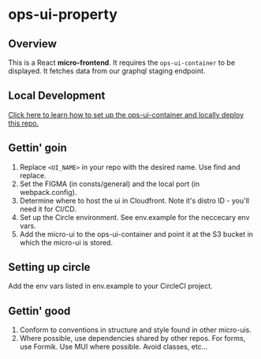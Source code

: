 # ops-ui-property

## Overview

This is a React **micro-frontend**. It requires the `ops-ui-container` to be displayed. It fetches data from our graphql staging endpoint.

## Local Development

[Click here to learn how to set up the ops-ui-container and locally deploy this repo.](https://github.com/spruceapp/ops-ui-container/blob/master/README.md)

## Gettin' goin

1. Replace `<UI_NAME>` in your repo with the desired name. Use find and replace.
1. Set the FIGMA (in consts/general) and the local port (in webpack.config).
1. Determine where to host the ui in Cloudfront. Note it's distro ID - you'll need it for CI/CD.
1. Set up the Circle environment. See env.example for the neccecary env vars.
1. Add the micro-ui to the ops-ui-container and point it at the S3 bucket in which the micro-ui is stored.


## Setting up circle

Add the env vars listed in env.example to your CircleCI project.

## Gettin' good

1. Conform to conventions in structure and style found in other micro-uis.
1. Where possible, use dependencies shared by other repos. For forms, use Formik. Use MUI where possible. Avoid classes, etc...
